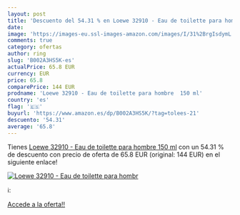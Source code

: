 ```yaml
---
layout: post
title: 'Descuento del 54.31 % en Loewe 32910 - Eau de toilette para hombr'
date: 
image: 'https://images-eu.ssl-images-amazon.com/images/I/31%2BrgIsdymL._SL200_.jpg'
comments: true
category: ofertas
author: ring
slug: 'B002A3HS5K-es'
actualPrice: 65.8 EUR
currency: EUR
price: 65.8
comparePrice: 144 EUR
prodname: 'Loewe 32910 - Eau de toilette para hombre  150 ml'
country: 'es'
flag: '🇪🇸'
buyurl: 'https://www.amazon.es/dp/B002A3HS5K/?tag=tolees-21'
descuento: '54.31'
average: '65.8'
---
```


Tienes [Loewe 32910 - Eau de toilette para hombre  150 ml](https://www.amazon.es/dp/B002A3HS5K/?tag=tolees-21) con un 54.31 % de descuento con precio de oferta de 65.8 EUR (original: 144 EUR) en el siguiente enlace!

[![Loewe 32910 - Eau de toilette para hombr](https://images-eu.ssl-images-amazon.com/images/I/31%2BrgIsdymL._SL200_.jpg)](https://www.amazon.es/dp/B002A3HS5K/?tag=tolees-21)

ℹ️:


[Accede a la oferta!!](https://www.amazon.es/dp/B002A3HS5K/?tag=tolees-21)
